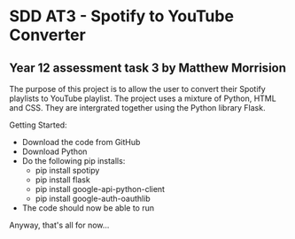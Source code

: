 <h1> SDD AT3 - Spotify to YouTube Converter </h1>

<h2> Year 12 assessment task 3 by Matthew Morrision </h2>

The purpose of this project is to allow the user to convert their Spotify playlists to YouTube playlist. The project uses a mixture of Python, HTML and CSS. They are intergrated together using the Python library Flask.

Getting Started:
* Download the code from GitHub
* Download Python
* Do the following pip installs:
    - pip install spotipy
    - pip install flask
    - pip install google-api-python-client
    - pip install google-auth-oauthlib
* The code should now be able to run


Anyway, that's all for now...